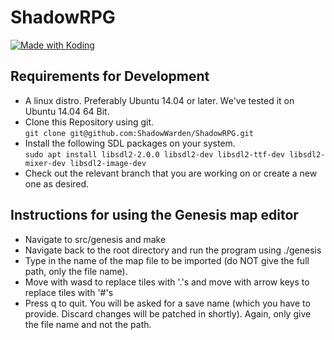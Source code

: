 # ShadowRPG

<a href="https://koding.com/"> <img src="https://koding-cdn.s3.amazonaws.com/badges/made-with-koding/v1/koding_badge_ReadmeDark.png" srcset="https://koding-cdn.s3.amazonaws.com/badges/made-with-koding/v1/koding_badge_ReadmeDark.png 1x, https://koding-cdn.s3.amazonaws.com/badges/made-with-koding/v1/koding_badge_ReadmeDark@2x.png 2x" alt="Made with Koding" /> </a>

## Requirements for Development
- A linux distro. Preferably Ubuntu 14.04 or later. We've tested it on Ubuntu 14.04 64 Bit.
- Clone this Repository using git.  
`git clone git@github.com:ShadowWarden/ShadowRPG.git`
- Install the following SDL packages on your system.  
`sudo apt install libsdl2-2.0.0 libsdl2-dev libsdl2-ttf-dev libsdl2-mixer-dev libsdl2-image-dev`
- Check out the relevant branch that you are working on or create a new one as desired.

## Instructions for using the Genesis map editor
- Navigate to src/genesis and make
- Navigate back to the root directory and run the program using ./genesis
- Type in the name of the map file to be imported (do NOT give the full path, only the file name).
- Move with wasd to replace tiles with '.'s and move with arrow keys to replace tiles with '#'s
- Press q to quit. You will be asked for a save name (which you have to provide. Discard changes will be patched in shortly). Again, only give the file name and not the path.
